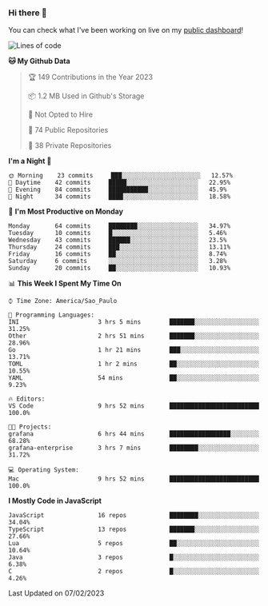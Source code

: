 ### Hi there 👋

<!--
**guicaulada/guicaulada** is a ✨ _special_ ✨ repository because its `README.md` (this file) appears on your GitHub profile.

Here are some ideas to get you started:

- 🔭 I’m currently working on ...
- 🌱 I’m currently learning ...
- 👯 I’m looking to collaborate on ...
- 🤔 I’m looking for help with ...
- 💬 Ask me about ...
- 📫 How to reach me: ...
- 😄 Pronouns: ...
- ⚡ Fun fact: ...
-->

You can check what I've been working on live on my [public dashboard](https://guicaulada.grafana.net/public-dashboards/e00f2ad838544b02826e8c075c05df45?orgId=1&refresh=30s)!

<!--START_SECTION:waka-->
![Lines of code](https://img.shields.io/badge/From%20Hello%20World%20I%27ve%20Written-45552%20lines%20of%20code-blue)

**🐱 My Github Data** 

> 🏆 149 Contributions in the Year 2023
 > 
> 📦 1.2 MB Used in Github's Storage 
 > 
> 🚫 Not Opted to Hire
 > 
> 📜 74 Public Repositories 
 > 
> 🔑 38 Private Repositories  
 > 
**I'm a Night 🦉** 

```text
🌞 Morning    23 commits     ███░░░░░░░░░░░░░░░░░░░░░░   12.57% 
🌆 Daytime    42 commits     █████░░░░░░░░░░░░░░░░░░░░   22.95% 
🌃 Evening    84 commits     ███████████░░░░░░░░░░░░░░   45.9% 
🌙 Night      34 commits     ████░░░░░░░░░░░░░░░░░░░░░   18.58%

```
📅 **I'm Most Productive on Monday** 

```text
Monday       64 commits     ████████░░░░░░░░░░░░░░░░░   34.97% 
Tuesday      10 commits     █░░░░░░░░░░░░░░░░░░░░░░░░   5.46% 
Wednesday    43 commits     ██████░░░░░░░░░░░░░░░░░░░   23.5% 
Thursday     24 commits     ███░░░░░░░░░░░░░░░░░░░░░░   13.11% 
Friday       16 commits     ██░░░░░░░░░░░░░░░░░░░░░░░   8.74% 
Saturday     6 commits      ░░░░░░░░░░░░░░░░░░░░░░░░░   3.28% 
Sunday       20 commits     ██░░░░░░░░░░░░░░░░░░░░░░░   10.93%

```


📊 **This Week I Spent My Time On** 

```text
⌚︎ Time Zone: America/Sao_Paulo

💬 Programming Languages: 
INI                      3 hrs 5 mins        ███████░░░░░░░░░░░░░░░░░░   31.25% 
Other                    2 hrs 51 mins       ███████░░░░░░░░░░░░░░░░░░   28.96% 
Go                       1 hr 21 mins        ███░░░░░░░░░░░░░░░░░░░░░░   13.71% 
TOML                     1 hr 2 mins         ██░░░░░░░░░░░░░░░░░░░░░░░   10.55% 
YAML                     54 mins             ██░░░░░░░░░░░░░░░░░░░░░░░   9.23%

🔥 Editors: 
VS Code                  9 hrs 52 mins       █████████████████████████   100.0%

🐱‍💻 Projects: 
grafana                  6 hrs 44 mins       █████████████████░░░░░░░░   68.28% 
grafana-enterprise       3 hrs 7 mins        ████████░░░░░░░░░░░░░░░░░   31.72%

💻 Operating System: 
Mac                      9 hrs 52 mins       █████████████████████████   100.0%

```

**I Mostly Code in JavaScript** 

```text
JavaScript               16 repos            ████████░░░░░░░░░░░░░░░░░   34.04% 
TypeScript               13 repos            ███████░░░░░░░░░░░░░░░░░░   27.66% 
Lua                      5 repos             ██░░░░░░░░░░░░░░░░░░░░░░░   10.64% 
Java                     3 repos             █░░░░░░░░░░░░░░░░░░░░░░░░   6.38% 
C                        2 repos             █░░░░░░░░░░░░░░░░░░░░░░░░   4.26%

```



 Last Updated on 07/02/2023
<!--END_SECTION:waka-->
